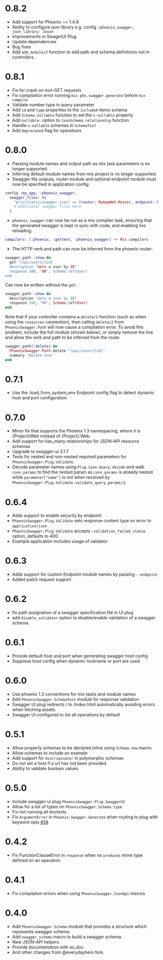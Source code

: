 # 0.8.2

  * Add support for Phoenix ~> 1.4.9
  * Ability to configure json library e.g. config `:phoenix_swagger, json_library: Jason`
  * Improvements in SwagerUI Plug
  * Update dependencies
  * Bug fixes
  * Add `add_module/2` function to add path and schema definitions not in controllers.

# 0.8.1

  * Fix for crash on non-GET requests
  * Fix compilation error running `mix phx.swagger.generate` before `mix compile`
  * Validate number type in query parameter
  * Add `id` and `type` properties to the `included`-items schema
  * Add `Schema.nullable` function to set the `x-nullable` property
  * Add `nullable:` option to `JsonSchema.relationship` function
  * Handle `x-nullable` schemas in `SchemaTest`
  * Add `deprecated` flag for operations

# 0.8.0

  * Passing module names and output path as mix task parameters is no longer supported.
  * Inferring default module names from mix project is no longer supported.
  * Swagger file outputs, router module and optional endpoint module must now be specified in application config:

  ```elixir
  config :my_app, :phoenix_swagger,
    swagger_files: %{
      "priv/static/swagger.json" => [router: MyAppWeb.Router, endpoint: MyAppWeb.Endpoint],
      # additional swagger files here
    }
  ```
  * `phoenix_swagger` can now be run as a mix compiler task, ensuring that the generated swagger is kept in sync with code, and enabling live reloading.

  ```elixir
  compilers: [:phoenix, :gettext, :phoenix_swagger] ++ Mix.compilers
  ```

  * The HTTP verb and path can now be inferred from the phoenix router:

  ```elixir
  swagger_path :show do
    get "/api/users/{id}
    description "Gets a user by ID"
    response 200, "OK", Schema.ref(User)
  end
  ```
  Can now be written without the `get`:
  ```elixir
  swagger_path :show do
    description "Gets a user by ID"
    response 200, "OK", Schema.ref(User)
  end
  ```
  Note that if your controller contains a `delete/2` function (such as when using the `resources` convention), then calling `delete/2` from `PhoenixSwagger.Path` will now cause a compilation error. To avoid this problem, include the full module (shown below), or simply remove the line and allow the verb and path to be inferred from the route:
  ```elixir
  swagger_path(:delete) do
    PhoenixSwagger.Path.delete "/api/users/{id}"
    summary "Delete User"
  end
  ```

# 0.7.1

  * Use the :load_from_system_env Endpoint config flag to detect dynamic host and port configuration

# 0.7.0

  * Minor fix that supports the Phoenix 1.3 namespacing, where it is {Project}Web instead of {Project}.Web.
  * Add support for has_many relationships for JSON-API resource schemas
  * Upgrade to swagger-ui 3.1.7
  * Tests for nested and non-nested required parameters for `PhoenixSwagger.Plug.Validate`.
  *  Decode parameter names using `Plug.Conn.Query.decode` and walk `conn.params` to find the nested param as `conn.params` is already nested while `parameter["name"]` is not when received by `PhoenixSwagger.Plug.Validate.validate_query_params/2`.

# 0.6.4

  * Adds support to enable security by endpoint
  * `PhoenixSwagger.Plug.Validate` sets response content type on error to `application/json`
  * `PhoenixSwagger.Plug.Validate` accepts `:validation_failed_status` option, defaults to 400
  * Example application includes usage of validator

# 0.6.3

  * Adds support for custom Endpoint module names by passing `--endpoint`
  * Added patch request support

# 0.6.2

  * fix path assignation of a swagger specification file in UI plug
  * add `disable_validator` option to disable/enable validation of a
swagger schema.

# 0.6.1

  * Provide default host and port when generating swagger host config
  * Suppress host config when dynamic hostname or port are used

# 0.6.0

  * Use phoenix 1.3 conventions for mix tasks and module names
  * Add `PhoenixSwagger.SchemaTest` module for response validation
  * Swagger UI plug redirects / to /index.html automatically avoiding errors when fetching assets.
  * Swagger UI configured to list all operations by default

# 0.5.1

  * Allow property schemas to be declared inline using `Schema.new` macro
  * Allow schemas to include an example
  * Add support for `discriminator` in polymorphic schemas
  * Do not set a host if a url has not been provided
  * Ability to validate boolean values

# 0.5.0

  * Include swagger-ui plug `PhoenixSwagger.Plug.SwaggerUI`
  * Allow for a list of types on `PhoenixSwagger.Schema.type`
  * Fix not running all doctests
  * Fix `ArgumentError` in `Phoenix.Swagger.Generate` when routing to plug with keyword opts [#58](https://github.com/xerions/phoenix_swagger/issues/58)

# 0.4.2

  * Fix FunctionClauseError in `response` when no `produces` mime type defined on an operation.

# 0.4.1

  * Fix compilation errors when using `PhoenixSwagger.JsonApi` macros

# 0.4.0

  * Add `PhoenixSwagger.Schema` module that provides a structure which represents
swagger schema.
  * Add `swagger_schema` macro to build a swagger schema.
  * New JSON-API helpers.
  * Provide documentation with ex_doc.
  * And other changes from @everydayhero fork.

